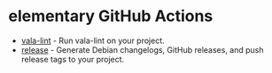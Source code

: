 # elementary GitHub Actions

* [vala-lint](vala-lint/README.md) - Run vala-lint on your project.
* [release](release/README.md) - Generate Debian changelogs, GitHub releases, and push release tags to your project.
